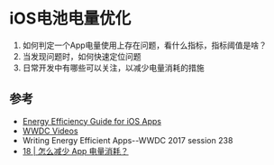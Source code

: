 # iOS电池电量优化

1. 如何判定一个App电量使用上存在问题，看什么指标，指标阈值是啥？
2. 当发现问题时，如何快速定位问题
3. 日常开发中有哪些可以关注，以减少电量消耗的措施

## 参考
- [Energy Efficiency Guide for iOS Apps](https://developer.apple.com/library/archive/documentation/Performance/Conceptual/EnergyGuide-iOS/index.html)
- [WWDC Videos](https://developer.apple.com/library/archive/documentation/Performance/Conceptual/EnergyGuide-iOS/WWDCVideos.html)
- Writing Energy Efficient Apps--WWDC 2017 session 238
- [18 | 怎么减少 App 电量消耗？](https://time.geekbang.org/column/article/90874)